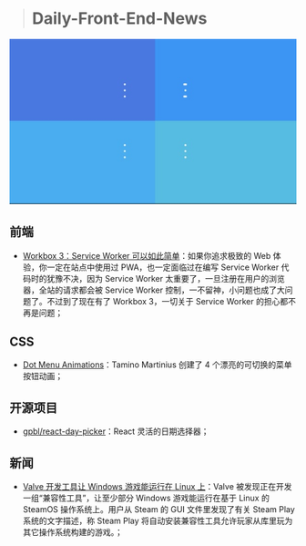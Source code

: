 > # Daily-Front-End-News

[![cover][img]][link]

[img]: https://github.com/fengshangwuqi/Daily-Front-End-News/blob/master/history/2018/08/16/Dot_Menu_Animations.jpg "Dot Menu Animations"
[link]: https://codepen.io/Zaku/pen/YjRqzB?utm_source=CSS-Weekly&utm_campaign=Issue-326&utm_medium=web

## 前端

- [Workbox 3：Service Worker 可以如此简单](http://taobaofed.org/blog/2018/08/08/workbox3/)：如果你追求极致的 Web 体验，你一定在站点中使用过 PWA，也一定面临过在编写 Service Worker 代码时的犹豫不决，因为 Service Worker 太重要了，一旦注册在用户的浏览器，全站的请求都会被 Service Worker 控制，一不留神，小问题也成了大问题了。不过到了现在有了 Workbox 3，一切关于 Service Worker 的担心都不再是问题；

## CSS

- [Dot Menu Animations](https://codepen.io/Zaku/pen/YjRqzB?utm_source=CSS-Weekly&utm_campaign=Issue-326&utm_medium=web)：Tamino Martinius 创建了 4 个漂亮的可切换的菜单按钮动画；

## 开源项目

- [gpbl/react-day-picker](https://github.com/gpbl/react-day-picker)：React 灵活的日期选择器；

## 新闻

- [Valve 开发工具让 Windows 游戏能运行在 Linux 上](https://www.solidot.org/story?sid=57592)：Valve 被发现正在开发一组“兼容性工具”，让至少部分 Windows 游戏能运行在基于 Linux 的 SteamOS 操作系统上。用户从 Steam 的 GUI 文件里发现了有关 Steam Play 系统的文字描述，称 Steam Play 将自动安装兼容性工具允许玩家从库里玩为其它操作系统构建的游戏。；
